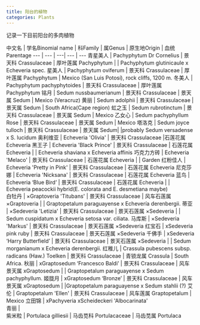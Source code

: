 ```yaml
---
title: 阳台的植物
categories: Plants
---
```


记录一下目前阳台的多肉植物

<div class="table-wrapper" markdown="block">

中文名 | 学名Binomial name | 科Family | 属Genus | 原生地Origin | 血统Parentage
--- | --- | ---| --- | ---
青星美人 | Pachyphytum Dr Cornelius | 景天科 Crassulaceae | 厚叶莲属 Pachyphytum | | Pachyphytum glutinicaule x Echeveria spec.
星美人 | Pachyphytum oviferum | 景天科 Crassulaceae | 厚叶莲属 Pachyphytum |  Mexico (San Luis Potosí), rock cliffs, 1200 m.
冬美人 | Pachyphytum pachyphytoides | 景天科 Crassulaceae | 厚叶莲属 Pachyphytum
铭月	| Sedum nussbaumerianum | 景天科 Crassulaceae | 景天属 Sedum |  Mexico (Veracruz)
黄丽 | Sedum adolphii | 景天科 Crassulaceae | 景天属 Sedum | South Africa(Cape region)
虹之玉 | Sedum rubrotinctum | 景天科 Crassulaceae | 景天属 Sedum | Mexico
乙女心 | Sedum pachyphyllum Rose | 景天科 Crassulaceae | 景天属 Sedum | Mexico
塔洛克 |	Sedum joyce tulloch | 景天科 Crassulaceae | 景天属 Sedum| |probably Sedum versadense x S. lucidum
奥利维亚 | Echeveria 'Olivia' | 景天科 Crassulaceae |石莲花属 Echeveria
黑王子 | Echeveria 'Black Prince' | 景天科 Crassulaceae | 石莲花属 Echeveria | |  Echeveria shaviana x Echeveria affinis 
巧克力方砖 | Echeveria 'Melaco' | 景天科 Crassulaceae | 石莲花属 Echeveria | | Garden
红粉佳人 | Echeveria 'Pretty in Pink' | 景天科 Crassulaceae | 石莲花属 Echeveria
尼克莎娜 | Echeveria 'Nicksana' | 景天科 Crassulaceae | 石莲花属 Echeveria
蓝鸟 | Echeveria ‘Blue Bird’ | 景天科 Crassulaceae | 石莲花属 Echeveria |	|  Echeveria peacockii hybrid(E. colorata and E. desmetiana maybe)	
白牡丹 | ×Graptoveria 'Titubans' | 景天科 Crassulaceae | 风车石莲属 ×Graptoveria | | Graptopetalum paraguayense x Echevería derenbergii.
蒂亚 | ×Sedeveria 'Letizia'	 | 景天科 Crassulaceae | 景天石莲属 ×Sedeveria | | Sedum cuspidatum x Echeveria setosa var. ciliata.
马库斯 |	×Sedeveria 'Markus' | 景天科 Crassulaceae | 景天石莲属 ×Sedeveria
红宝石 | xSedeveria pink ruby | 景天科 Crassulaceae | 景天石莲属 ×Sedeveria
千佛手 |	xSedeveria ‘Harry Butterfield’ | 景天科 Crassulaceae | 景天石莲属 ×Sedeveria | | Sedum morganianum x Echeveria derenbergii.	
红稚儿 | Crassula pubescens subsp. radicans (Haw.) Toelken | 景天科 Crassulaceae | 青锁龙属 Crassula | South Africa.
秋丽 | xGraptosedum ‘Francesco Baldi’ | 景天科 Crassulaceae | 风车景天属 xGraptosedum | | Graptopetalum paraguayense x Sedum pachyphyllum.
姬胧月 | xGraptosedum ‘Bronze’ | 景天科 Crassulaceae | 风车景天属 xGraptosedum | |Graptopetalum paraguayense x Sedum stahlii (?)
艾伦 | Graptopetalum 'Ellen' | 景天科 Crassulaceae | 风车莲属 Graptopetalum | Mexico
立田锦 | xPachyveria xScheideckeri 'Albocarinata'			
青丽	 | 	
紫米粒 | Portulaca gilliesii | 马齿苋科 Portulacaceae | 马齿苋属 Portulaca

</div>